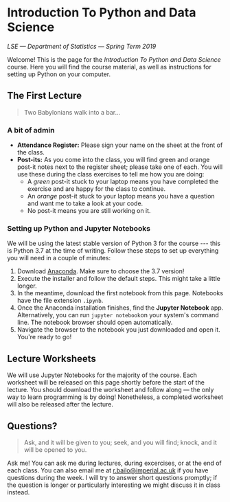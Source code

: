 # Introduction To Python and Data Science
_LSE &mdash; Department of Statistics &mdash; Spring Term 2019_

Welcome! This is the page for the *Introduction To Python and Data Science* course. Here you will find the course material, as well as instructions for setting up Python on your computer.

## The First Lecture
> Two Babylonians walk into a bar...
### A bit of admin
- **Attendance Register:** Please sign your name on the sheet at the front of the class.
- **Post-its:** As you come into the class, you will find green and orange post-it notes next to the register sheet; please take one of each. You will use these during the class exercises to tell me how you are doing:
  - A *green* post-it stuck to your laptop means you have completed the exercise and are happy for the class to continue.
  - An *orange* post-it stuck to your laptop means you have a question and want me to take a look at your code.
  - No post-it means you are still working on it.

### Setting up Python and Jupyter Notebooks
We will be using the latest stable version of Python 3 for the course --- this is Python 3.7 at the time of writing. Follow these steps to set up everything you will need in a couple of minutes:
1. Download [Anaconda](https://www.anaconda.com/download/). Make sure to choose the 3.7 version!
2. Execute the installer and follow the default steps. This might take a little longer.
3. In the meantime, download the first notebook from this page. Notebooks have the file extension `.ipynb`.
4. Once the Anaconda installation finishes, find the **Jupyter Notebook** app. Alternatively, you can run `jupyter notebook`on your system's command line. The notebook browser should open automatically.
5. Navigate the browser to the notebook you just downloaded and open it. You're ready to go!

## Lecture Worksheets
We will use Jupyter Notebooks for the majority of the course. Each worksheet will be released on this page shortly before the start of the lecture. You should download the worksheet and follow along &mdash; the only way to learn programming is by doing! Nonetheless, a completed worksheet will also be released after the lecture.

## Questions?
> Ask, and it will be given to you; seek, and you will find; knock, and it will be opened to you.

Ask me! You can ask me during lectures, during excercises, or at the end of each class. You can also email me at [r.bailo@imperial.ac.uk](mailto:r.bailo@imperial.ac.uk) if you have questions during the week. I will try to answer short questions promptly; if the question is longer or particularly interesting we might discuss it in class instead.
